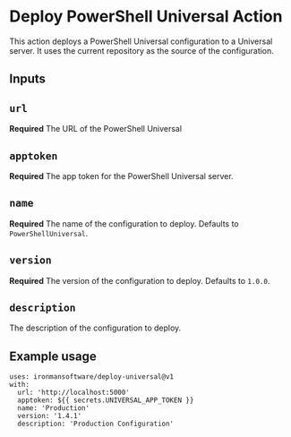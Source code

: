 # Deploy PowerShell Universal Action

This action deploys a PowerShell Universal configuration to a Universal server. It uses the current repository as the source of the configuration.

## Inputs

## `url`

**Required** The URL of the PowerShell Universal

## `apptoken`

**Required** The app token for the PowerShell Universal server.

## `name`

**Required** The name of the configuration to deploy. Defaults to `PowerShellUniversal`.

## `version`

**Required** The version of the configuration to deploy. Defaults to `1.0.0`.

## `description`

The description of the configuration to deploy. 

## Example usage

```
uses: ironmansoftware/deploy-universal@v1
with:
  url: 'http://localhost:5000'
  apptoken: ${{ secrets.UNIVERSAL_APP_TOKEN }}
  name: 'Production'
  version: '1.4.1'
  description: 'Production Configuration'
```
